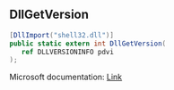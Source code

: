 ## DllGetVersion

```csharp
[DllImport("shell32.dll")]
public static extern int DllGetVersion(
   ref DLLVERSIONINFO pdvi
);
```

Microsoft documentation: [Link](https://learn.microsoft.com/en-us/windows/win32/devnotes/dllgetversion)
